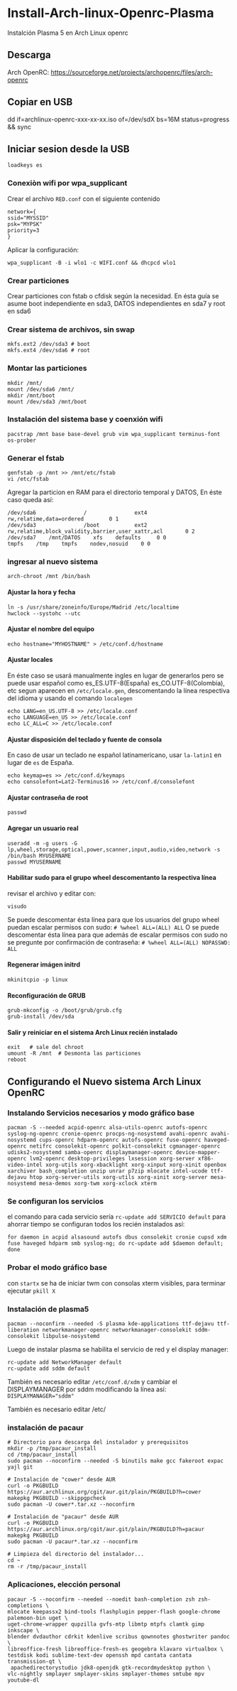 # Install-Arch-linux-Openrc-Plasma
Instalción Plasma 5 en Arch Linux openrc
## Descarga
Arch OpenRC: https://sourceforge.net/projects/archopenrc/files/arch-openrc

## Copiar en USB
dd if=archlinux-openrc-xxx-xx-xx.iso of=/dev/sdX bs=16M status=progress && sync

## Iniciar sesion desde la USB

`loadkeys es`

### Conexiòn wifi por wpa_supplicant
Crear el archivo `RED.conf` con el siguiente contenido

```
network={
ssid="MYSSID"
psk="MYPSK"
priority=3
}
```

Aplicar la configuración:

```
wpa_supplicant -B -i wlo1 -c WIFI.conf && dhcpcd wlo1
```

### Crear particiones
Crear particiones con fstab o cfdisk según la necesidad. En ésta guía se asume boot independiente en sda3, DATOS independientes en sda7 y root en sda6

### Crear sistema de archivos, sin swap

```
mkfs.ext2 /dev/sda3 # boot
mkfs.ext4 /dev/sda6 # root
```

### Montar las particiones

```
mkdir /mnt/
mount /dev/sda6 /mnt/
mkdir /mnt/boot
mount /dev/sda3 /mnt/boot
```

### Instalación del sistema base y coenxión wifi

```
pacstrap /mnt base base-devel grub vim wpa_supplicant terminus-font os-prober
```

### Generar el fstab

```
genfstab -p /mnt >> /mnt/etc/fstab
vi /etc/fstab
```
Agregar la particion en RAM para el directorio temporal y DATOS, En éste caso queda así:

```
/dev/sda6               /               ext4            rw,relatime,data=ordered        0 1
/dev/sda3               /boot           ext2            rw,relatime,block_validity,barrier,user_xattr,acl       0 2
/dev/sda7    /mnt/DATOS    xfs    defaults     0 0
tmpfs    /tmp    tmpfs    nodev,nosuid    0 0 
```

### ingresar al nuevo sistema

```
arch-chroot /mnt /bin/bash
```

#### Ajustar la hora y fecha

```
ln -s /usr/share/zoneinfo/Europe/Madrid /etc/localtime
hwclock --systohc --utc
```
#### Ajustar el nombre del equipo

```
echo hostname="MYHOSTNAME" > /etc/conf.d/hostname
```

#### Ajustar locales
En éste caso se usará manualmente ingles en lugar de generarlos pero se puede usar español como es_ES.UTF-8(España) es_CO.UTF-8(Colombia), etc segun aparecen en `/etc/locale.gen`, descomentando la línea respectiva del idioma y usando el comando `localegen`

```
echo LANG=en_US.UTF-8 >> /etc/locale.conf
echo LANGUAGE=en_US >> /etc/locale.conf
echo LC_ALL=C >> /etc/locale.conf
```
#### Ajustar disposición del teclado y fuente de consola
En caso de usar un teclado ne español latinamericano, usar `la-latin1` en lugar de `es` de España.

```
echo keymap=es >> /etc/conf.d/keymaps
echo consolefont=Lat2-Terminus16 >> /etc/conf.d/consolefont
```

#### Ajustar contraseña de root

```
passwd
```
#### Agregar un usuario real

```
useradd -m -g users -G lp,wheel,storage,optical,power,scanner,input,audio,video,network -s /bin/bash MYUSERNAME
passwd MYUSERNAME
```
#### Habilitar sudo para el grupo wheel descomentanto la respectiva línea
revisar el archivo y editar con:

```
visudo
```
Se puede descomentar ésta línea para que los usuarios del grupo wheel puedan escalar permisos con sudo:
`# %wheel ALL=(ALL) ALL` O se puede descomentar ésta línea para que además de escalar permisos con sudo no se pregunte por confirmación de contraseña: `# %wheel ALL=(ALL) NOPASSWD: ALL`

#### Regenerar imágen initrd

```
mkinitcpio -p linux
```
#### Reconfiguración de GRUB

```
grub-mkconfig -o /boot/grub/grub.cfg
grub-install /dev/sda
```

#### Salir y reiniciar en el sistema Arch Linux recién instalado

```
exit   # sale del chroot
umount -R /mnt  # Desmonta las particiones
reboot
```

## Configurando el Nuevo sistema Arch Linux OpenRC

### Instalando Servicios necesarios y modo gráfico base
```
pacman -S --needed acpid-openrc alsa-utils-openrc autofs-openrc syslog-ng-openrc cronie-openrc procps-ng-nosystemd avahi-openrc avahi-nosystemd cups-openrc hdparm-openrc autofs-openrc fuse-openrc haveged-openrc netifrc consolekit-openrc polkit-consolekit cgmanager-openrc udisks2-nosystemd samba-openrc displaymanager-openrc device-mapper-openrc lvm2-openrc desktop-privileges lxsession xorg-server xf86-video-intel xorg-utils xorg-xbacklight xorg-xinput xorg-xinit openbox xarchiver bash_completion unzip unrar p7zip mlocate intel-ucode ttf-dejavu htop xorg-server-utils xorg-utils xorg-xinit xorg-server mesa-nosystemd mesa-demos xorg-twm xorg-xclock xterm
```

### Se configuran los servicios
el comando para cada servicio sería `rc-update add SERVICIO default` para ahorrar tiempo se configuran todos los recién instalados así:

```
for daemon in acpid alsasound autofs dbus consolekit cronie cupsd xdm fuse haveged hdparm smb syslog-ng; do rc-update add $daemon default; done
```

### Probar el modo gráfico base
con `startx` se ha de iniciar twm con consolas xterm visibles, para terminar ejecutar `pkill X`

### Instalación de plasma5

```
pacman --noconfirm --needed -S plasma kde-applications ttf-dejavu ttf-liberation networkmanager-openrc networkmanager-consolekit sddm-consolekit libpulse-nosystemd
```

Luego de instalar plasma se habilita el servicio de red y el display manager:
```
rc-update add NetworkManager default
rc-update add sddm default
```

También es necesario editar `/etc/conf.d/xdm` y cambiar el DISPLAYMANAGER por sddm modificando la línea así:
`DISPLAYMANAGER="sddm"`

También es necesario editar /etc/
### instalación de pacaur

```
# Directorio para descarga del instalador y prerequisitos
mkdir -p /tmp/pacaur_install
cd /tmp/pacaur_install
sudo pacman --noconfirm --needed -S binutils make gcc fakeroot expac yajl git

# Instalación de "cower" desde AUR
curl -o PKGBUILD https://aur.archlinux.org/cgit/aur.git/plain/PKGBUILD?h=cower
makepkg PKGBUILD --skippgpcheck
sudo pacman -U cower*.tar.xz --noconfirm

# Instalación de "pacaur" desde AUR
curl -o PKGBUILD https://aur.archlinux.org/cgit/aur.git/plain/PKGBUILD?h=pacaur
makepkg PKGBUILD
sudo pacman -U pacaur*.tar.xz --noconfirm

# Limpieza del directorio del instalador...
cd ~
rm -r /tmp/pacaur_install
```
### Aplicaciones, elección personal

```
pacaur -S --noconfirm --needed --noedit bash-completion zsh zsh-completions \
mlocate keepassx2 bind-tools flashplugin pepper-flash google-chrome palemoon-bin uget \
uget-chrome-wrapper qupzilla gvfs-mtp libmtp mtpfs clamtk gimp inkscape \
blender dvdauthor cdrkit kdenlive scribus qownnotes ghostwriter pandoc \
libreoffice-fresh libreoffice-fresh-es geogebra klavaro virtualbox \
testdisk kodi sublime-text-dev openssh mpd cantata cantata transmission-qt \
 apachedirectorystudio jdk8-openjdk gtk-recordmydesktop python \
vlc-nightly smplayer smplayer-skins smplayer-themes smtube mpv youtube-dl
```
